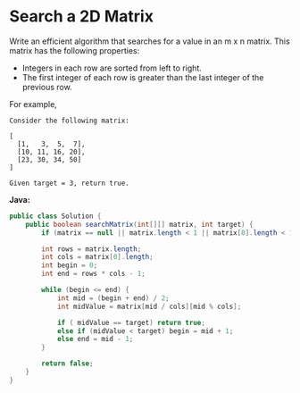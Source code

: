 # Search a 2D Matrix

Write an efficient algorithm that searches for a value in an m x n matrix. This matrix has the following properties:

- Integers in each row are sorted from left to right.
- The first integer of each row is greater than the last integer of the previous row.

For example,

    Consider the following matrix:

    [
      [1,   3,  5,  7],
      [10, 11, 16, 20],
      [23, 30, 34, 50]
    ]

    Given target = 3, return true.

**Java:**
```java
public class Solution {
    public boolean searchMatrix(int[][] matrix, int target) {
        if (matrix == null || matrix.length < 1 || matrix[0].length < 1) return false;

        int rows = matrix.length;
        int cols = matrix[0].length;
        int begin = 0;
        int end = rows * cols - 1;

        while (begin <= end) {
            int mid = (begin + end) / 2;
            int midValue = matrix[mid / cols][mid % cols];

            if ( midValue == target) return true;
            else if (midValue < target) begin = mid + 1;
            else end = mid - 1;
        }

        return false;
    }
}
```
